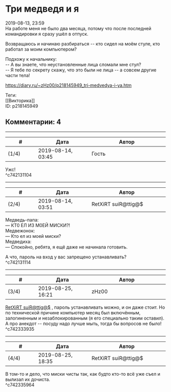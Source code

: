 Три медведя и я
===============

  
2019-08-13, 23:59  
 На работе меня не было два месяца, потому что после последней командировки я сразу ушёл в отпуск.   
   
 Возвращаюсь и начинаю разбираться -- кто сидел на моём стуле, кто работал за моим компьютером?   
   
 Подхожу к начальнику:   
 -- А вы знаете, что неустановленные лица сломали мне стул?   
 -- Я тебе по секрету скажу, что это были не лица -- а совсем другие части тела!   
  
<https://diary.ru/~zHz00/p218145949_tri-medvedya-i-ya.htm>  
  
Теги:  
[[Викторика]]  
ID: p218145949  


Комментарии: 4
--------------

  


---



|         #         |              Дата              |                     Автор                     |           ID           |
| --- | --- | --- | --- |
| (1/4) | 2019-08-14, 03:45 | Гость | c742131104 |

  
 Ужс!   
 ^c742131104

---



|         #         |              Дата              |                     Автор                     |           ID           |
| --- | --- | --- | --- |
| (2/4) | 2019-08-14, 03:51 | RetXiRT suiR@ttig@$ | c742131114 |

  
  Медведь-папа:   
 — КТ0 ЕЛ И3 М0ЕЙ МИСКИ?!   
 Медвежонок:   
 — Кто ел из моей миски?   
 Медведиха:   
 — Спокойно, ребята, я ещё даже не начинала готовить.   
   
 А что, пароль на вход у вас запрещено устанавливать?    
 ^c742131114

---



|         #         |              Дата              |                     Автор                     |           ID           |
| --- | --- | --- | --- |
| (3/4) | 2019-08-25, 16:21 | zHz00 | c742333935 |

  
  [RetXiRT suiR@ttig@$](http://Hellspawn.diary.ru "Fission Chips")  , пароль устанавливать можно, и он даже стоит. Но по технической причине компьютер месяц был включённым, залогиненным и незаблокированным (я его специально таким оставил).   
 А про анекдот -- посуду надо лучше мыть, тогда бы вопросов не было!   
 ^c742333935

---



|         #         |              Дата              |                     Автор                     |           ID           |
| --- | --- | --- | --- |
| (4/4) | 2019-08-25, 18:35 | RetXiRT suiR@ttig@$ | c742335964 |

  
  В том-то и дело, что миски чисты так, как будто кто-то всё уже съел и вылизал их дочиста.    
 ^c742335964